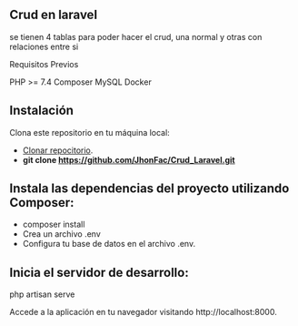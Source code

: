 ## Crud en laravel

se tienen 4 tablas para poder hacer el crud, una normal y otras con relaciones entre si

Requisitos Previos

PHP >= 7.4
Composer
MySQL
Docker 


## Instalación

Clona este repositorio en tu máquina local:

- [Clonar repocitorio](https://github.com/JhonFac/Crud_Laravel.git).
- **git clone https://github.com/JhonFac/Crud_Laravel.git**

## Instala las dependencias del proyecto utilizando Composer:

- composer install
- Crea un archivo .env
- Configura tu base de datos en el archivo .env.

## Inicia el servidor de desarrollo:

php artisan serve

Accede a la aplicación en tu navegador visitando http://localhost:8000.

